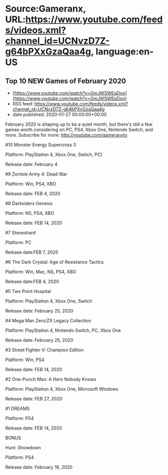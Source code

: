 # Source:Gameranx, URL:https://www.youtube.com/feeds/videos.xml?channel_id=UCNvzD7Z-g64bPXxGzaQaa4g, language:en-US

## Top 10 NEW Games of February 2020
 - [https://www.youtube.com/watch?v=GmJWSWEqDoo](https://www.youtube.com/watch?v=GmJWSWEqDoo)
 - RSS feed: https://www.youtube.com/feeds/videos.xml?channel_id=UCNvzD7Z-g64bPXxGzaQaa4g
 - date published: 2020-01-27 00:00:00+00:00

February 2020 is shaping up to be a quiet month, but there's still a few games worth considering on PC, PS4, Xbox One, Nintendo Switch, and more. 
Subscribe for more: http://youtube.com/gameranxtv

#10 Monster Energy Supercross 3

Platform: PlayStation 4, Xbox One, Switch, PC)

Release date: February 4



#9 Zombie Army 4: Dead War

Platform: Win, PS4, XBO

Release date: FEB 4, 2020



#8 Darksiders Genesis

Platform: NS, PS4, XBO

Release date: FEB 14, 2020



#7 Stoneshard

Platform: PC

Release date:FEB 7, 2020



#6 The Dark Crystal: Age of Resistance Tactics

Platform: Win, Mac, NS, PS4, XBO

Release date:FEB 4, 2020



#5 Two Point Hospital

Platform: PlayStation 4, Xbox One, Switch

Release date: February 25, 2020



#4 Mega Man Zero/ZX Legacy Collection

Platform: PlayStation 4, Nintendo Switch, PC, Xbox One

Release date: February 25, 2020



#3 Street Fighter V: Champion Edition

Platform: Win, PS4

Release date: FEB 14, 2020



#2 One-Punch Man: A Hero Nobody Knows

Platform: PlayStation 4, Xbox One, Microsoft Windows

Release date: FEB 27, 2020



#1 DREAMS

Platform: PS4

Release date: FEB 14, 2020



BONUS

Hunt: Showdown

Platform: PS4

Release date: February 18, 2020

